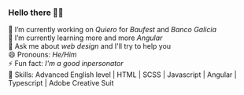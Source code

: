 ### **Hello there** 🧔👋

🔭 I’m currently working on _Quiero_ for _Baufest_ and _Banco Galicia_  
🌱 I’m currently learning more and more _Angular_  
💬 Ask me about _web design_ and I'll try to help you  
😄 Pronouns: _He/Him_  
⚡ Fun fact: _I'm a good inpersonator_  
🔧 Skills: Advanced English level | HTML | SCSS | Javascript | Angular | Typescript | Adobe Creative Suit

<!--
**Yanioconjota/yanioconjota** is a ✨ _special_ ✨ repository because its `README.md` (this file) appears on your GitHub profile.

Here are some ideas to get you started:
- 
- 
- 👯 I’m looking to collaborate on ...
- 🤔 I’m looking for help with ...
- 
- 📫 How to reach me: ...
- 😄 Pronouns: ...
- ⚡ Fun fact: ...
-->
